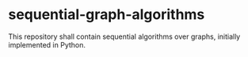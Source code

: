 # sequential-graph-algorithms
This repository shall contain sequential algorithms over graphs, initially implemented in Python.
